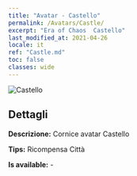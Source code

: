 ```yaml
---
title: "Avatar - Castello"
permalink: /Avatars/Castle/
excerpt: "Era of Chaos  Castello"
last_modified_at: 2021-04-26
locale: it
ref: "Castle.md"
toc: false
classes: wide
---
```

 ![Castello](/images/a/avatarFrame_11.png)

## Dettagli

 **Descrizione:** Cornice avatar Castello 

 **Tips:** Ricompensa Città 

 **Is available:**  - 


